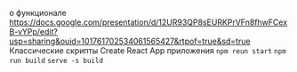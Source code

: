 о функционале https://docs.google.com/presentation/d/12UR93QP8sEURKPrVFn8fhwFCexB-vYPp/edit?usp=sharing&ouid=101761702534061565427&rtpof=true&sd=true
Классические скрипты Create React App приложения
`npm reun start`
`npm run build`
`serve -s build`
